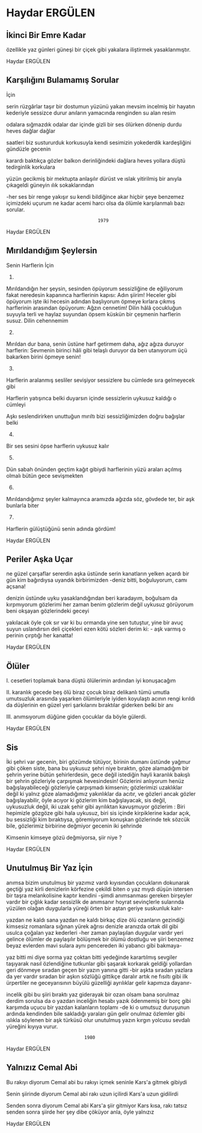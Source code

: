 # Haydar ERGÜLEN

## İkinci Bir Emre Kadar

özellikle yaz günleri
güneşi bir çiçek gibi
yakalara iliştirmek yasaklanmıştır.

Haydar ERGÜLEN

## Karşılığını Bulamamış Sorular 
  İçin

serin rüzgârlar taşır
bir dostumun yüzünü yakan mevsim
incelmiş bir hayatın kederiyle
sessizce durur anıların yamacında
renginden su alan resim

odalara sığmazdık odalar dar
içinde gizli bir ses ölürken
dönenip durdu heves
dağlar dağlar

saatleri biz sustururduk
korkusuyla kendi sesimizin
yokederdik kardeşliğini
gündüzle gecenin

karardı baktıkça gözler
balkon derinliğindeki dağlara
heves yollara düştü
tedirginlik korkulara

yüzün gecikmiş bir mektupta
anlaşılır dürüst ve ıslak
yitirilmiş bir anıyla çıkageldi
güneyin ılık sokaklarından

-her ses bir renge yakışır
su kendi bildiğince akar
hiçbir şeye benzemez içimizdeki uçurum
ne kadar acemi harcı olsa da
ölümle karşılanmalı bazı sorular.


                                      1979

Haydar ERGÜLEN

## Mırıldandığım Şeylersin

Senin Harflerin İçin

1.
Mırıldandığın her şeysin, sesinden öpüyorum
sessizliğine de eğiliyorum fakat neredesin
kapanınca harflerinin kapısı: Adın
şiirim!
Heceler gibi öpüyorum işte iki hecesin
adından başlıyorum öpmeye kırlara çıkmış
harflerinin arasından öpüyorum: Ağzın
cennetim!
Dilin hâlâ çocukluğun suyuyla terli
ve haylaz suyundan öpsem küskün
bir çeşmenin harflerin susuz. Dilin
cehennemim

2.
Mırıldan dur bana, senin üstüne harf
getirmem daha, ağız ağıza duruyor
harflerin: Sevmenin birinci hâli gibi
telaşlı duruyor da ben utanıyorum
üçü bakarken birini öpmeye senin!

3. 
Harflerin aralanmış
sesliler sevişiyor
sessizlere bu cümlede
sıra gelmeyecek gibi

Harflerin yatışınca
belki duyarsın içinde
sessizlerin uykusuz
kaldığı o cümleyi

Aşkı seslendirirken
unuttuğun mırıltı
bizi sessizliğimizden
doğru bağışlar belki

4. 
Bir ses sesini öpse
harflerin uykusuz kalır

5.
Dün sabah önünden geçtim
kağıt gibiydi harflerinin yüzü
araları açılmış olmalı
bütün gece sevişmekten

6.
Mırıldandığımız şeyler
kalmayınca aramızda
ağızda söz, gövdede ter,
bir aşk bunlarla biter

7.
Harflerin gülüştüğünü senin adında gördüm!

Haydar ERGÜLEN

## Periler Aşka Uçar 

ne güzel çarşaflar sererdin aşka
üstünde serin kanatların yelken açardı
bir gün kim bağırdıysa uyandık birbirimizden
-deniz bitti, boğuluyorum, camı açsana!

denizin üstünde uyku yasaklandığından beri
karadayım, boğulsam da kırpmıyorum gözlerimi
her zaman benim gözlerim değil uykusuz
görüyorum beni okşayan gözlerindeki geceyi

yakılacak öyle çok sır var ki bu ormanda
yine sen tutuştur, yine bir avuç suyun
uslandırsın deli çiçekleri ezen kötü sözleri
derim ki: - aşk varmış o perinin çırptığı her kanatta!

Haydar ERGÜLEN

## Ölüler

I.
cesetleri toplamak bana düştü
ölülerimin ardından iyi konuşacağım



II.
karanlık gecede beş ölü
biraz çocuk biraz delikanlı tümü
umutla umutsuzluk arasında yaşarken
ölümleriyle iyiden koyulaştı acının rengi
kırıldı da düşlerinin en güzel yeri
şarkılarını bıraktılar giderken belki bir anı




III.
anımsıyorum
düğüne giden çocuklar da böyle gülerdi.

Haydar ERGÜLEN

## Sis

İki şehri var gecenin, biri gözümde
tütüyor, birinin dumanı üstünde yağmur
gibi çöken siste, bana bu uykusuz 
şehri niye bıraktın, göze alamadığım
bir şehrin yerine bütün şehirlerdesin,
gece değil istediğin hayli karanlık
bakışlı bir şehrin gözleriyle çarpışmak
hevesindesin! Gözlerini anlıyorum henüz
bağışlayabileceği gözleriyle çarpışmadı kimsenin;
gözlerimizi uzaklıklar değil ki yalnız
göze alamadığımız yakınlıklar da acıtır,
ve gözleri ancak gözler bağışlayabilir,
öyle acıyor ki gözlerim kim bağışlayacak,
sis değil, uykusuzluk değil, iki uzak
şehir gibi ayrılıktan kavuşmuyor gözlerim :
Biri hepimizle gözgöze gibi hala uykusuz,
biri sis içinde kirpiklerine kadar açık,
bu sessizliği kim bıraktıysa, göremiyorum
konuşkan gözlerinde tek sözcük bile,
gözlerimiz birbirine değmiyor gecenin iki şehrinde


Kimsenin kimseye gözü değmiyorsa, şiir niye ?

Haydar ERGÜLEN

## Unutulmuş Bir Yaz İçin

anımsa bizim unutulmuş bir yazımız vardı
kıyısından çocukların dokunarak geçtiği
yaz kirli denizlerin körfezine çekildi
biten o yaz mıydı düşün istersen
bir taşra melankolisine kaptır kendini
-şimdi anımsanması gereken birşeyler vardır
bir çığlık kadar sessizlik de anımsanır
hoyrat sevinçlerle sularında yüzülen
olağan duygularla yüreği örten
bir aştan geriye suskunluk kalır-

yazdan ne kaldı sana yazdan ne kaldı
birkaç dize ölü ozanların gezindiği
kimsesiz romanlara sığınan yürek ağrısı
denizle aranızda ortak dil gibi
usulca çoğalan yaz kederleri
-her zaman paylaşılan duygular vardır
yeri gelince ölümler de paylaşılır
bölüşmek bir ölümü dostluğu ve şiiri
benzemez beyaz evlerden mavi sulara
aynı pencereden iki yabancı gibi bakmaya-

yaz bitti mi diye sorma yaz çoktan bitti
yedeğinde karartılmış sevgiler taşıyarak
nasıl özlendiğine tutkunlar gibi şaşarak
korkarak geldiği yollardan geri dönmeye
sıradan geçen bir yazın yanına gitti
-bir aşkta sıradan yazlara da yer vardır
sıradan bir aşkın sözlüğü gittikçe daralır
artık ne fısıltı gibi ilk ürpertiler
ne geceyarısının büyülü güzelliği
ayrılıklar gelir kapımıza dayanır-

incelik gibi bu şiiri bıraktı yaz giderayak
bir ozan olsam bana sorulmaz derdim
sorulsa da o yazdan inceliğin hesabı
yazık ödenmemiş bir borç gibi karşımda
uçucu bir yazdan kalanların toplamı
-de ki o umutsuz duruşunun ardında
kendinden bile sakladığı yaraları
gün gelir onulmaz özlemler gibi
ıslıkla söylenen bir aşk türküsü olur
unutulmuş yazın kırgın yolcusu
sevdalı yüreğini kıyıya vurur.

                                 1980

Haydar ERGÜLEN

## Yalnızız Cemal Abi

Bu rakıyı diyorum Cemal abi
bu rakıyı içmek seninle
Kars'a gitmek gibiydi

Senin şiirinde diyorum Cemal abi
rakı uzun içilirdi
Kars'a uzun gidilirdi

Senden sonra diyorum Cemal abi
Kars'a şiir gitmiyor
Kars kısa, rakı tatsız
senden sonra şiirde
her şey dibe çöküyor
anla, öyle yalnızız

Haydar ERGÜLEN